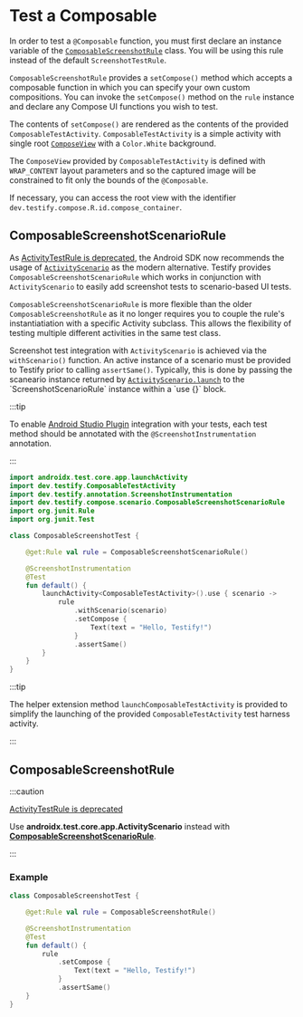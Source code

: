# Test a Composable

In order to test a `@Composable` function, you must first declare an instance variable of the [`ComposableScreenshotRule`](https://github.com/ndtp/android-testify/blob/main/Ext/Compose/src/main/java/dev/testify/ComposableScreenshotRule.kt) class. You will be using this rule instead of the default `ScreenshotTestRule`.

`ComposableScreenshotRule` provides a `setCompose()` method which accepts a composable function in which you can specify your own custom compositions. You can invoke the `setCompose()` method on the `rule` instance and declare any Compose UI functions you wish to test.

The contents of `setCompose()` are rendered as the contents of the provided `ComposableTestActivity`. `ComposableTestActivity` is a simple activity with single root [`ComposeView`](https://developer.android.com/reference/kotlin/androidx/compose/ui/platform/ComposeView) with a `Color.White` background. 

The `ComposeView` provided by `ComposableTestActivity` is defined with `WRAP_CONTENT` layout parameters and so the captured image will be constrained to fit only the bounds of the `@Composable`.

If necessary, you can access the root view with the identifier `dev.testify.compose.R.id.compose_container`.

## ComposableScreenshotScenarioRule

As [ActivityTestRule is deprecated](https://developer.android.com/reference/androidx/test/rule/ActivityTestRule), the Android SDK now recommends the usage of [`ActivityScenario`](https://developer.android.com/reference/androidx/test/core/app/ActivityScenario) as the modern alternative. Testify provides `ComposableScreenshotScenarioRule` which works in conjunction with `ActivityScenario` to easily add screenshot tests to scenario-based UI tests.

`ComposableScreenshotScenarioRule` is more flexible than the older `ComposableScreenshotRule` as it no longer requires you to couple the rule's instantiatiation with a specific Activity subclass. This allows the flexibility of testing multiple different activities in the same test class.

Screenshot test integration with `ActivityScenario` is achieved via the `withScenario()` function. An active instance of a scenario must be provided to Testify prior to calling `assertSame()`. Typically, this is done by passing the scaneario instance returned by [`ActivityScenario.launch`](https://developer.android.com/reference/androidx/test/core/app/ActivityScenario#launch(java.lang.Class%3CA%3E)) to the `ScreenshotScenarioRule` instance within a `use {}` block.

:::tip

To enable [Android Studio Plugin](../../get-started/set-up-intellij-plugin) integration with your tests, each test method should be annotated with the `@ScreenshotInstrumentation` annotation.

:::

```kotlin
import androidx.test.core.app.launchActivity
import dev.testify.ComposableTestActivity
import dev.testify.annotation.ScreenshotInstrumentation
import dev.testify.compose.scenario.ComposableScreenshotScenarioRule
import org.junit.Rule
import org.junit.Test

class ComposableScreenshotTest {

    @get:Rule val rule = ComposableScreenshotScenarioRule()

    @ScreenshotInstrumentation
    @Test
    fun default() {
        launchActivity<ComposableTestActivity>().use { scenario ->
            rule
                .withScenario(scenario)
                .setCompose {
                    Text(text = "Hello, Testify!")
                }
                .assertSame()
        }
    }
}
```

:::tip

The helper extension method `launchComposableTestActivity` is provided to simplify the launching of the provided `ComposableTestActivity` test harness activity.

:::

## ComposableScreenshotRule

:::caution

[ActivityTestRule is deprecated](https://developer.android.com/reference/androidx/test/rule/ActivityTestRule)

Use **androidx.test.core.app.ActivityScenario** instead with [**ComposableScreenshotScenarioRule**](#screenshotscenariorule).

:::

### Example

```kotlin
class ComposableScreenshotTest {

    @get:Rule val rule = ComposableScreenshotRule()

    @ScreenshotInstrumentation
    @Test
    fun default() {
        rule
            .setCompose {
                Text(text = "Hello, Testify!")
            }
            .assertSame()
    }
}
```
